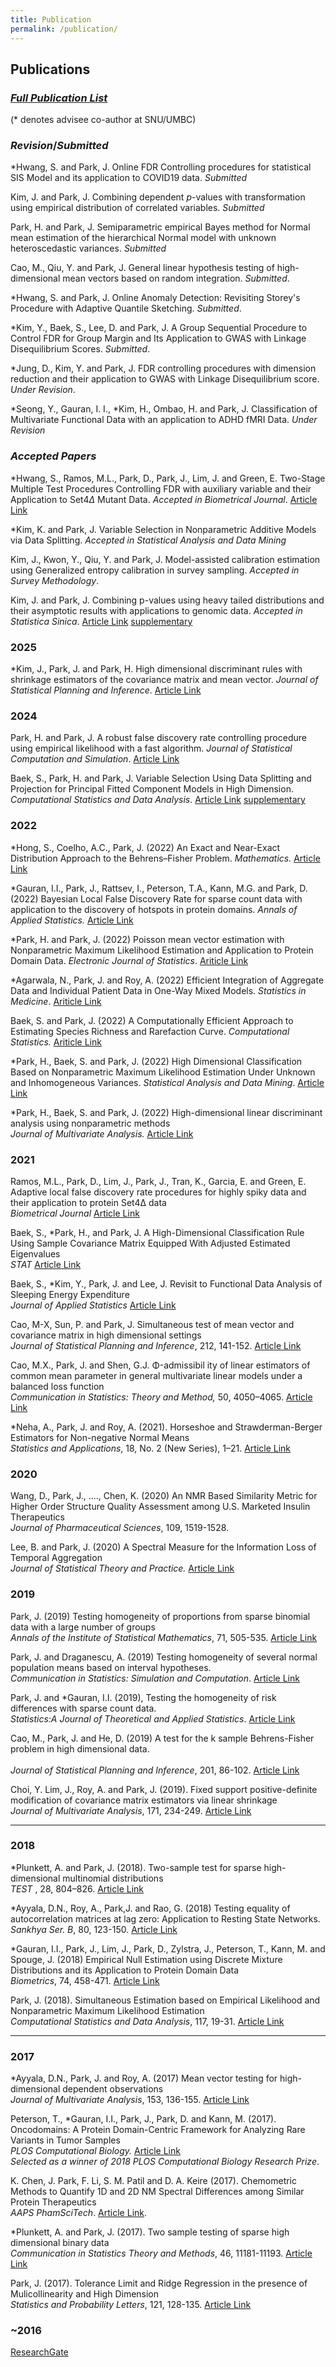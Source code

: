 ```yaml
---
title: Publication
permalink: /publication/
---
```


## **Publications**

### [_Full Publication List_](https://www.researchgate.net/profile/Junyong-Park-10) 

(* denotes advisee co-author at SNU/UMBC)

###  _Revision_/_Submitted_
*Hwang, S. and Park, J. Online FDR Controlling procedures for 
statistical SIS Model and its application to COVID19 data.  _Submitted_

Kim, J. and Park, J. Combining dependent $p$-values with transformation using empirical distribution of correlated variables. _Submitted_

Park, H. and Park, J. Semiparametric empirical Bayes method for Normal mean estimation of the hierarchical Normal model with unknown heteroscedastic variances. _Submitted_

Cao, M., Qiu, Y. and Park, J.  General linear hypothesis testing of high-dimensional mean vectors based on random integration. _Submitted_.




*Hwang, S. and Park, J. Online Anomaly Detection: Revisiting Storey's Procedure with Adaptive Quantile Sketching. _Submitted_.

*Kim, Y.,  Baek, S., Lee, D. and Park, J.  A Group Sequential Procedure to Control FDR for Group Margin and Its Application to GWAS with Linkage Disequilibrium Scores. _Submitted_. 

*Jung, D., Kim, Y. and Park, J. FDR controlling procedures with dimension
reduction and their application to GWAS with
Linkage Disequilibrium score. _Under Revision_. 

*Seong, Y., Gauran, I. I., *Kim, H., Ombao, H. and Park, J.   Classification of Multivariate Functional Data with an application to ADHD fMRI Data. 
_Under Revision_

### _Accepted Papers_ 

*Hwang, S., Ramos, M.L., Park, D., Park, J., Lim, J. and Green, E.  Two-Stage Multiple Test Procedures Controlling FDR with auxiliary variable and their Application to Set4$\Delta$ Mutant Data. _Accepted in Biometrical Journal_. 
[Article Link](https://onlinelibrary.wiley.com/doi/10.1002/sam.70025) 


*Kim, K. and Park, J.  Variable Selection in Nonparametric Additive
Models via Data Splitting. _Accepted in Statistical Analysis and Data Mining_ 

Kim, J., Kwon, Y., Qiu, Y. and Park, J.  Model-assisted calibration estimation using Generalized entropy calibration in survey sampling. _Accepted in Survey Methodology_.



Kim, J. and Park, J. Combining  p-values using heavy tailed distributions and their asymptotic 
results with applications to genomic data. _Accepted in Statistica Sinica_. [Article Link](https://www3.stat.sinica.edu.tw/ss_newpaper/SS-2023-0117_na.pdf)  [supplementary](https://www3.stat.sinica.edu.tw/preprint/supp/2023-0117_supp.pdf) 
 


### 2025

*Kim, J., Park, J. and Park, H. High dimensional discriminant rules with shrinkage estimators of the covariance 
matrix and mean vector. _Journal of Statistical Planning and Inference_. [Article Link](https://www.sciencedirect.com/science/article/pii/S0378375824000569)


### 2024

Park, H. and Park, J.   A robust false discovery rate controlling procedure using empirical likelihood with a fast algorithm. _Journal of Statistical Computation and Simulation_.  [Article Link](https://www.tandfonline.com/doi/full/10.1080/00949655.2023.2280916) 

Baek, S., Park, H. and Park, J.  Variable Selection Using Data Splitting and Projection for 
Principal Fitted Component Models in High Dimension. 
_Computational Statistics and Data Analysis_. [Article Link](https://www.sciencedirect.com/science/article/pii/S0167947324000446?dgcid=author) [supplementary](https://ars.els-cdn.com/content/image/1-s2.0-S0167947324000446-mmc1.pdf)


### 2022 

*Hong, S., Coelho, A.C., Park, J. (2022) An Exact and Near-Exact Distribution Approach to the Behrens–Fisher Problem. _Mathematics._
[Article Link](https://www.mdpi.com/2227-7390/10/16/2953)  

*Gauran, I.I., Park, J., Rattsev, I., Peterson, T.A., Kann, M.G. and  Park, D. (2022) Bayesian Local False Discovery Rate for sparse count data with application to the discovery of hotspots in protein domains.  _Annals of Applied Statistics._   [Article Link](https://projecteuclid.org/journals/annals-of-applied-statistics/volume-16/issue-3/Bayesian-local-false-discovery-rate-for-sparse-count-data-with/10.1214/21-AOAS1551.full)


*Park, H. and Park, J. (2022) Poisson mean vector estimation with Nonparametric Maximum Likelihood Estimation and Application to Protein Domain Data. _Electronic Journal of Statistics_. [Ariticle Link](https://projecteuclid.org/journals/electronic-journal-of-statistics/volume-16/issue-2/Poisson-mean-vector-estimation-with-nonparametric-maximum-likelihood-estimation-and/10.1214/22-EJS2029.full)

*Agarwala, N.,  Park, J. and Roy, A. (2022) Efficient Integration of Aggregate Data and Individual Patient Data in One-Way Mixed Models. 
_Statistics in Medicine_. [Ariticle Link](https://onlinelibrary.wiley.com/doi/10.1002/sim.9307)

Baek, S.  and  Park, J.  (2022) A Computationally Efficient Approach to Estimating Species Richness and Rarefaction Curve.
  _Computational Statistics._  [Ariticle Link](https://link.springer.com/article/10.1007/s00180-021-01185-1)


*Park, H.,  Baek, S. and Park, J. (2022) High Dimensional Classification Based on Nonparametric Maximum Likelihood Estimation Under Unknown and Inhomogeneous Variances. 
_Statistical Analysis and Data Mining_. [Article Link](https://onlinelibrary.wiley.com/doi/10.1002/sam.11554)



*Park, H.,  Baek, S. and Park, J. (2022) High-dimensional linear discriminant analysis using nonparametric methods <br>
_Journal of Multivariate Analysis._  [Article Link](https://www.sciencedirect.com/science/article/pii/S0047259X21001147?via%3Dihub)



### 2021

Ramos, M.L., Park, D., Lim, J., Park, J., Tran, K.,  Garcia, E. and  Green, E. 
Adaptive local false discovery rate procedures for highly spiky data and their application to protein Set4Δ data <br>
_Biometrical Journal_   [Article Link](https://onlinelibrary.wiley.com/doi/full/10.1002/bimj.202000256)


Baek, S., *Park, H., and Park, J.  A High-Dimensional Classification Rule Using Sample Covariance Matrix Equipped With Adjusted Estimated Eigenvalues <br>
 _STAT_ [Article Link](https://onlinelibrary.wiley.com/doi/full/10.1002/sta4.358)


Baek, S., *Kim, Y.,  Park, J. and Lee, J.  Revisit to Functional Data Analysis of Sleeping Energy Expenditure  <br>
_Journal of Applied Statistics_ [Article Link](https://www.tandfonline.com/doi/full/10.1080/02664763.2020.1838457)


 Cao, M-X, Sun, P. and Park, J.  Simultaneous test of mean vector and covariance matrix in high dimensional settings <br>
 _Journal of Statistical Planning and Inference_,  212,  141-152. [Article Link](https://www.sciencedirect.com/science/article/pii/S0378375820301051)


Cao, M.X.,  Park, J. and  Shen, G.J. Φ-admissibil ity of linear estimators of common mean parameter in general multivariate linear models under a balanced loss function <br>
 _Communication in Statistics: Theory and Method,_  50, 4050–4065. [Article Link](https://www.tandfonline.com/doi/full/10.1080/03610926.2019.1710757)

*Neha, A., Park, J. and Roy, A. (2021). Horseshoe and Strawderman-Berger Estimators for Non-negative Normal Means <br> 
_Statistics and Applications_, 18, No. 2 (New Series),  1–21. [Article Link](https://www.ssca.org.in/media/22_Vol._18_No._2_2020_SA_Anindya__Roy.pdf)


### 2020
 Wang, D., Park, J., ...., Chen, K. (2020)  An NMR Based Similarity Metric for Higher Order Structure Quality Assessment among U.S. Marketed Insulin Therapeutics <br>
 _Journal of Pharmaceutical Sciences_,  109, 1519-1528. 

 Lee, B. and Park, J. (2020) A Spectral Measure for the Information Loss of Temporal Aggregation <br>
  _Journal of Statistical Theory and Practice._  [Article Link](https://link.springer.com/article/10.1007%2Fs42519-020-00099-3)  



### 2019
Park, J.  (2019) Testing homogeneity of proportions from sparse binomial data with a large number of groups <br>
_Annals of the Institute of Statistical Mathematics_, 71, 505-535.  [Article Link](https://link.springer.com/article/10.1007/s10463-018-0652-2)

Park, J. and Draganescu, A. (2019) Testing homogeneity of several normal population means based on interval hypotheses. <br>
_Communication in Statistics: Simulation and Computation_. [Article Link](https://www.tandfonline.com/doi/full/10.1080/03610918.2019.1639737)

Park, J. and *Gauran, I.I. (2019), Testing the homogeneity of risk differences with sparse count data. <br>
_Statistics:A Journal of Theoretical and Applied Statistics_.   [Article Link](https://www.tandfonline.com/doi/full/10.1080/02331888.2019.1675162)

Cao, M., Park, J. and He, D.  (2019)  A test for the k sample Behrens-Fisher problem in high dimensional data.  <br>  
_Journal of Statistical Planning and Inference_, 201, 86-102. [Article Link](https://www.sciencedirect.com/science/article/pii/S0378375818303562?via%3Dihub)

Choi, Y. Lim, J.,  Roy, A. and Park, J.  (2019). Fixed support positive-definite modification of covariance matrix estimators via linear shrinkage <br>
_Journal of Multivariate   Analysis_, 171, 234-249.  [Article Link](https://www.sciencedirect.com/science/article/pii/S0047259X17307789)


<hr>

### 2018

*Plunkett, A. and Park, J.  (2018). Two-sample test for sparse high-dimensional multinomial distributions <br>
_TEST_ , 28, 804–826. [Article Link](https://link.springer.com/article/10.1007/s11749-018-0600-8)


*Ayyala, D.N., Roy, A., Park,J. and Rao, G. (2018)
   Testing equality of autocorrelation matrices at lag zero: Application to Resting State Networks. <br>
    _Sankhya Ser. B_, 80, 123-150.  [Article Link](https://link.springer.com/article/10.1007/s13571-017-0138-x)

*Gauran, I.I., Park, J.,  Lim, J.,  Park,  D., Zylstra, J.,  Peterson, T., Kann, M. and  Spouge, J. (2018)
  Empirical Null Estimation using Discrete Mixture Distributions and its Application to Protein Domain Data  <br>
_Biometrics_, 74, 458-471. [Article Link](https://onlinelibrary.wiley.com/doi/full/10.1111/biom.12779)

  Park, J.  (2018). Simultaneous Estimation based on Empirical Likelihood and Nonparametric Maximum Likelihood Estimation <br>
   _Computational Statistics and Data Analysis_, 117, 19-31. [Article Link](https://www.sciencedirect.com/science/article/pii/S016794731730172X?via%3Dihub) 
<hr>

### 2017

*Ayyala, D.N., Park, J. and Roy, A. (2017) Mean vector testing for high-dimensional dependent observations<br>
_Journal of Multivariate Analysis_, 153, 136-155. [Article Link](https://www.sciencedirect.com/science/article/pii/S0047259X16300999)

 Peterson, T.,  *Gauran, I.I.,  Park, J.,  Park, D. and  Kann, M. (2017). Oncodomains: A Protein Domain-Centric Framework for Analyzing Rare Variants in Tumor Samples <br> 
 _PLOS Computational Biology._  [Article Link](https://journals.plos.org/ploscompbiol/article?id=10.1371/journal.pcbi.1005428)  <br>
  _Selected as a winner of 2018 PLOS Computational Biology Research Prize_. 
 

K. Chen, J. Park, F. Li, S. M. Patil and D. A. Keire (2017). Chemometric Methods to Quantify 1D and 2D NM Spectral Differences among Similar Protein Therapeutics <br> 
_AAPS  PhamSciTech_.     [Article Link](https://doi.org/10.1208/s12249-017-0911-1).

*Plunkett, A. and Park, J. (2017). Two sample testing of sparse high dimensional binary data <br>
_Communication in Statistics Theory and Methods_, 46, 11181-11193.  [Article Link](https://www.tandfonline.com/doi/full/10.1080/03610926.2016.1260743)

Park, J. (2017). Tolerance Limit and Ridge Regression in the presence of Mulicollinearity and High Dimension <br>
_Statistics and Probability Letters_, 121, 128-135. [Article Link](https://www.sciencedirect.com/science/article/pii/S0167715216302152)


### ~2016
[ResearchGate](https://www.researchgate.net/profile/Junyong-Park-10)